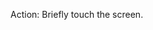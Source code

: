 Action: Briefly touch the screen.
<snippet id='tap-xml'/>
<snippet id='gest-tap'/>
<snippet id='gest-tap-ts'/>
